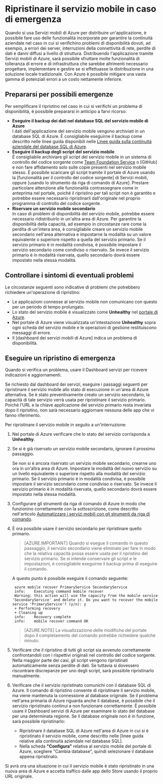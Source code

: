 ﻿<properties 
	pageTitle="Ripristinare il servizio mobile in caso di emergenza - Servizi mobili di Azure" 
	description="Informazioni su come ripristinare il servizio mobile in caso di emergenza." 
	services="mobile-services" 
	documentationCenter="" 
	authors="brettsam" 
	manager="dwrede" 
	editor=""/>

<tags 
	ms.service="mobile-services" 
	ms.workload="mobile" 
	ms.tgt_pltfrm="mobile-multiple" 
	ms.devlang="multiple" 
	ms.topic="article" 
	ms.date="11/11/2014" 
	ms.author="brettsam"/>

# Ripristinare il servizio mobile in caso di emergenza

Quando si usa Servizi mobili di Azure per distribuire un'applicazione, è possibile fare uso delle funzionalità incorporate per garantire la continuità aziendale nel caso in cui si verifichino problemi di disponibilità dovuti, ad esempio, a errori dei server, interruzioni della connettività di rete, perdite di dati e danni diffusi a livello di struttura. Distribuendo l'applicazione tramite Servizi mobili di Azure, sarà possibile sfruttare molte funzionalità di tolleranza di errore e di infrastruttura che sarebbe altrimenti necessario progettare, implementare e gestire se si effettuasse la distribuzione in una soluzione locale tradizionale. Con Azure è possibile mitigare una vasta gamma di potenziali errori a un costo nettamente inferiore.

<h2><a name="prepare"></a>Prepararsi per possibili emergenze</h2>

Per semplificare il ripristino nel caso in cui si verifichi un problema di disponibilità, è possibile prepararsi in anticipo a farvi ricorso: 

+ **Eseguire il backup dei dati nel database SQL del servizio mobile di Azure**
	<br/>I dati dell'applicazione del servizio mobile vengono archiviati in un database SQL di Azure. È consigliabile eseguirne il backup come descritto nelle linee guida disponibili nelle [Linee guida sulla continuità aziendale del database SQL di Azure].
+ **Eseguire il backup degli script del servizio mobile**
	<br/>È consigliabile archiviare gli script del servizio mobile in un sistema di controllo del codice sorgente come [Team Foundation Service] o [GitHub] e non fare affidamento solo sulle copie presenti nel servizio mobile stesso. È possibile scaricare gli script tramite il portale di Azure usando la [funzionalità per il controllo del codice sorgente] di Servizi mobili, oppure [usando lo strumento da riga di comando di Azure]. Prestare particolare attenzione alle funzionalità contrassegnare come in anteprima nel portale, poiché il ripristino per tali script non è garantito e potrebbe essere necessario ripristinarli dall'originale nel proprio programma di controllo del codice sorgente.
+ **Riservare un servizio mobile secondario**
	<br/>In caso di problemi di disponibilità del servizio mobile, potrebbe essere necessario ridistribuirlo in un'altra area di Azure. Per garantire la disponibilità della capacità, ad esempio in circostanze rare come la perdita di un'intera area, è consigliabile creare un servizio mobile secondario nell'area alternativa e impostarne la modalità su un valore equivalente o superiore rispetto a quella del servizio primario. Se il servizio primario è in modalità condivisa, è possibile impostare il servizio secondario come condiviso o riservato. Se invece il servizio primario è in modalità riservata, quello secondario dovrà essere impostato nella stessa modalità.


<h2><a name="watch"></a>Controllare i sintomi di eventuali problemi</h2>

Le circostanze seguenti sono indicative di problemi che potrebbero richiedere un'operazione di ripristino:

+ Le applicazioni connesse al servizio mobile non comunicano con questo per un periodo di tempo prolungato.
+ Lo stato del servizio mobile è visualizzato come **Unhealthy** nel [portale di Azure].
+ Nel portale di Azure viene visualizzata un'intestazione **Unhealthy** sopra ogni scheda del servizio mobile e le operazioni di gestione restituiscono messaggi di errore.
+ Il [dashboard dei servizi mobili di Azure] indica un problema di disponibilità.

<h2><a name="recover"></a>Eseguire un ripristino di emergenza</h2>

Quando si verifica un problema, usare il Dashboard servizi per ricevere indicazioni e aggiornamenti.
 
Se richiesto dal dashboard dei servizi, eseguire i passaggi seguenti per ripristinare il servizio mobile allo stato di esecuzione in un'area di Azure alternativa. Se è stato preventivamente creato un servizio secondario, la capacità di tale servizio verrà usata per ripristinare il servizio primario. Poiché l'URL e la chiave applicazione del servizio primario resta invariata dopo il ripristino, non sarà necessario aggiornare nessuna delle app che vi fanno riferimento. 

Per ripristinare il servizio mobile in seguito a un'interruzione:

1. Nel portale di Azure verificare che lo stato del servizio corrisponda a **Unhealthy**.

2. Se si è già riservato un servizio mobile secondario, ignorare il prossimo passaggio.

   Se non si è ancora riservato un servizio mobile secondario, crearne uno ora in un'altra area di Azure. Impostare la modalità del nuovo servizio su un livello equivalente o superiore rispetto alla modalità del servizio primario. Se il servizio primario è in modalità condivisa, è possibile impostare il servizio secondario come condiviso o riservato. Se invece il servizio primario è in modalità riservata, quello secondario dovrà essere impostato nella stessa modalità.

3. Configurare gli strumenti da riga di comando di Azure in modo che funzionino correttamente con la sottoscrizione, come descritto nell'articolo [Automatizzare i servizi mobili con gli strumenti da riga di comando].

4. È ora possibile usare il servizio secondario per ripristinare quello primario.

    > [AZURE.IMPORTANT] Quando si esegue il comando in questo passaggio, il servizio secondario viene eliminato per fare in modo che la relativa capacità possa essere usata per il ripristino del servizio primario. Se si intende conservare gli script e le impostazioni, è consigliabile eseguirne il backup prima di eseguire il comando.
    
   A questo punto è possibile eseguire il comando seguente:

		azure mobile recover PrimaryService SecondaryService
		info:    Executing command mobile recover
		Warning: this action will use the capacity from the mobile service 'SecondaryService' and delete it. Do you want to recover the mobile service 'PrimaryService'? (y/n): y
		+ Performing recovery
		+ Cleaning up
		info:    Recovery complete
		info:    mobile recover command OK


	> [AZURE.NOTE] La visualizzazione delle modifiche del portale dopo il completamento del comando potrebbe richiedere qualche minuto.

5. Verificare che il ripristino di tutti gli script sia avvenuto correttamente confrontandoli con i rispettivi originali nel controllo del codice sorgente. Nella maggior parte dei casi, gli script vengono ripristinati automaticamente senza perdite di dati. Se tuttavia si dovessero riscontrare discrepanze per uno degli script, sarà possibile ripristinarlo manualmente.

6. Verificare che il servizio ripristinato comunichi con il database SQL di Azure. Il comando di ripristino consente di ripristinare il servizio mobile, ma viene mantenuta la connessione al database originale. Se il problema nell'area primaria di Azure riguarda anche il database, è possibile che il servizio ripristinato continui a non funzionare correttamente. È possibile usare il Dashboard servizi di Azure per esaminare lo stato del database per una determinata regione. Se il database originale non è in funzione, sarà possibile ripristinarlo:
	+ Ripristinare il database SQL di Azure nell'area di Azure in cui si è ripristinato il servizio mobile, come descritto nelle [linee guida relative alla continuità aziendale nel database SQL].
	+ Nella scheda **"Configura"** relativa al servizio mobile del portale di Azure, scegliere "Cambia database", quindi selezionare il database appena ripristinato.

Si avrà ora una situazione in cui il servizio mobile è stato ripristinato in una nuova area di Azure e accetta traffico dalle app dello Store usando il proprio URL originale.

<!-- Anchors. -->

<!-- Images. -->

<!-- URLs. -->
[Linee guida sulla continuità aziendale del database SQL di Azure]: http://msdn.microsoft.com/library/windowsazure/hh852669.aspx
[Team Foundation Service]: http://tfs.visualstudio.com/

[funzionalità di controllo del codice sorgente]: http://azure.microsoft.com/develop/mobile/tutorials/store-scripts-in-source-control/
[uso dello strumento da riga di comando di Azure]: http://azure.microsoft.com/develop/mobile/tutorials/command-line-administration/
[Portale di Azure]: http://manage.windowsazure.com/
[Dashboard servizi di Azure]: http://azure.microsoft.com/support/service-dashboard/
[Automatizzare i servizi mobili con gli strumenti da riga di comando]: http://azure.microsoft.com/develop/mobile/tutorials/command-line-administration/


<!--HONumber=42-->
